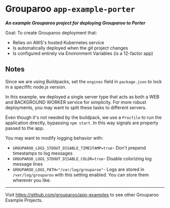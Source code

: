 # Grouparoo `app-example-porter`

_**An example Grouparoo project for deploying Grouparoo to Porter**_

Goal: To create Grouparoo deployment that:

- Relies on AWS's hosted Kubernetes service
- Is automatically deployed when the git project changes
- Is configured entirely via Environment Variables (is a 12-factor app)

## Notes

Since we are using Buildpacks, set the `engines` field in `package.json` to lock in a specififc node.js version.

In this example, we deployed a single server type that acts as both a WEB and BACKGROUND WORKER service for simplicity. For more robust deployments, you may want to split these tasks to different servers.

Even though it's not needed by the buildpack, we use a `Procfile` to run the application directly, bypassing `npm start`. In this way signals are property passed to the app.

You may want to modify logging behavior with:

- `GROUPAROO_LOGS_STDOUT_DISABLE_TIMESTAMP=true`- Don't prepend timestamps to log messages
- `GROUPAROO_LOGS_STDOUT_DISABLE_COLOR=true`- Disable colorizing log message lines
- `GROUPAROO_LOGS_PATH="/var/log/grouparoo"`- Logs are stored in `/var/log/grouparoo` with this setting enabled. You can store them wherever you like.

---

Visit https://github.com/grouparoo/app-examples to see other Grouparoo Example Projects.

```

```
